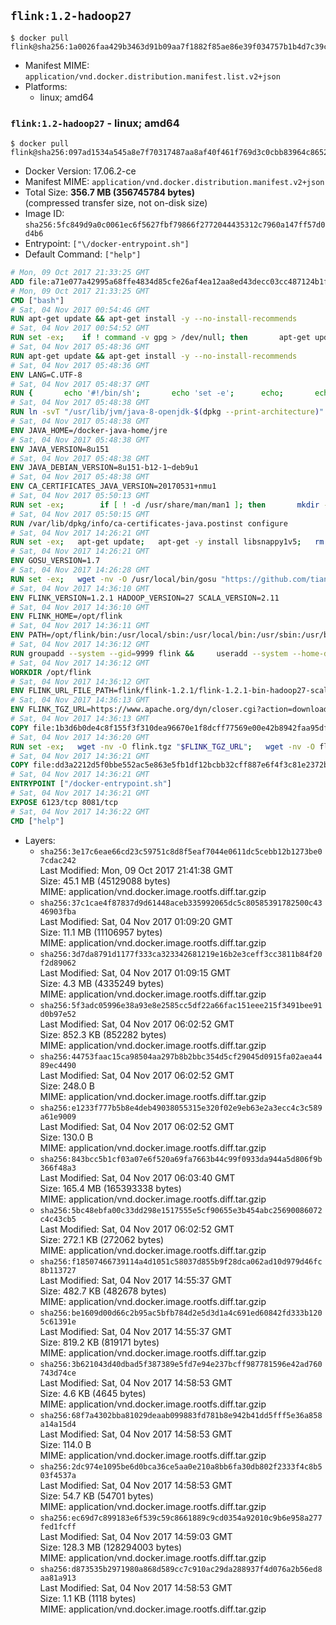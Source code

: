 ## `flink:1.2-hadoop27`

```console
$ docker pull flink@sha256:1a0026faa429b3463d91b09aa7f1882f85ae86e39f034757b1b4d7c39c85d074
```

-	Manifest MIME: `application/vnd.docker.distribution.manifest.list.v2+json`
-	Platforms:
	-	linux; amd64

### `flink:1.2-hadoop27` - linux; amd64

```console
$ docker pull flink@sha256:097ad1534a545a8e7f70317487aa8af40f461f769d3c0cbb83964c8652292fa1
```

-	Docker Version: 17.06.2-ce
-	Manifest MIME: `application/vnd.docker.distribution.manifest.v2+json`
-	Total Size: **356.7 MB (356745784 bytes)**  
	(compressed transfer size, not on-disk size)
-	Image ID: `sha256:5fc849d9a0c0061ec6f5627fbf79866f2772044435312c7960a147ff57d0d4b6`
-	Entrypoint: `["\/docker-entrypoint.sh"]`
-	Default Command: `["help"]`

```dockerfile
# Mon, 09 Oct 2017 21:33:25 GMT
ADD file:a71e077a42995a68ffe4834d85cfe26af4ea12aa8ed43decc03cc487124b1f70 in / 
# Mon, 09 Oct 2017 21:33:25 GMT
CMD ["bash"]
# Sat, 04 Nov 2017 00:54:46 GMT
RUN apt-get update && apt-get install -y --no-install-recommends 		ca-certificates 		curl 		wget 	&& rm -rf /var/lib/apt/lists/*
# Sat, 04 Nov 2017 00:54:52 GMT
RUN set -ex; 	if ! command -v gpg > /dev/null; then 		apt-get update; 		apt-get install -y --no-install-recommends 			gnupg 			dirmngr 		; 		rm -rf /var/lib/apt/lists/*; 	fi
# Sat, 04 Nov 2017 05:48:36 GMT
RUN apt-get update && apt-get install -y --no-install-recommends 		bzip2 		unzip 		xz-utils 	&& rm -rf /var/lib/apt/lists/*
# Sat, 04 Nov 2017 05:48:36 GMT
ENV LANG=C.UTF-8
# Sat, 04 Nov 2017 05:48:37 GMT
RUN { 		echo '#!/bin/sh'; 		echo 'set -e'; 		echo; 		echo 'dirname "$(dirname "$(readlink -f "$(which javac || which java)")")"'; 	} > /usr/local/bin/docker-java-home 	&& chmod +x /usr/local/bin/docker-java-home
# Sat, 04 Nov 2017 05:48:38 GMT
RUN ln -svT "/usr/lib/jvm/java-8-openjdk-$(dpkg --print-architecture)" /docker-java-home
# Sat, 04 Nov 2017 05:48:38 GMT
ENV JAVA_HOME=/docker-java-home/jre
# Sat, 04 Nov 2017 05:48:38 GMT
ENV JAVA_VERSION=8u151
# Sat, 04 Nov 2017 05:48:38 GMT
ENV JAVA_DEBIAN_VERSION=8u151-b12-1~deb9u1
# Sat, 04 Nov 2017 05:48:38 GMT
ENV CA_CERTIFICATES_JAVA_VERSION=20170531+nmu1
# Sat, 04 Nov 2017 05:50:13 GMT
RUN set -ex; 		if [ ! -d /usr/share/man/man1 ]; then 		mkdir -p /usr/share/man/man1; 	fi; 		apt-get update; 	apt-get install -y 		openjdk-8-jre="$JAVA_DEBIAN_VERSION" 		ca-certificates-java="$CA_CERTIFICATES_JAVA_VERSION" 	; 	rm -rf /var/lib/apt/lists/*; 		[ "$(readlink -f "$JAVA_HOME")" = "$(docker-java-home)" ]; 		update-alternatives --get-selections | awk -v home="$(readlink -f "$JAVA_HOME")" 'index($3, home) == 1 { $2 = "manual"; print | "update-alternatives --set-selections" }'; 	update-alternatives --query java | grep -q 'Status: manual'
# Sat, 04 Nov 2017 05:50:15 GMT
RUN /var/lib/dpkg/info/ca-certificates-java.postinst configure
# Sat, 04 Nov 2017 14:26:21 GMT
RUN set -ex;   apt-get update;   apt-get -y install libsnappy1v5;   rm -rf /var/lib/apt/lists/*
# Sat, 04 Nov 2017 14:26:21 GMT
ENV GOSU_VERSION=1.7
# Sat, 04 Nov 2017 14:26:28 GMT
RUN set -ex;   wget -nv -O /usr/local/bin/gosu "https://github.com/tianon/gosu/releases/download/$GOSU_VERSION/gosu-$(dpkg --print-architecture)";   wget -nv -O /usr/local/bin/gosu.asc "https://github.com/tianon/gosu/releases/download/$GOSU_VERSION/gosu-$(dpkg --print-architecture).asc";   export GNUPGHOME="$(mktemp -d)";   gpg --keyserver ha.pool.sks-keyservers.net --recv-keys B42F6819007F00F88E364FD4036A9C25BF357DD4;   gpg --batch --verify /usr/local/bin/gosu.asc /usr/local/bin/gosu;   rm -rf "$GNUPGHOME" /usr/local/bin/gosu.asc;   chmod +x /usr/local/bin/gosu;   gosu nobody true
# Sat, 04 Nov 2017 14:36:10 GMT
ENV FLINK_VERSION=1.2.1 HADOOP_VERSION=27 SCALA_VERSION=2.11
# Sat, 04 Nov 2017 14:36:10 GMT
ENV FLINK_HOME=/opt/flink
# Sat, 04 Nov 2017 14:36:11 GMT
ENV PATH=/opt/flink/bin:/usr/local/sbin:/usr/local/bin:/usr/sbin:/usr/bin:/sbin:/bin
# Sat, 04 Nov 2017 14:36:12 GMT
RUN groupadd --system --gid=9999 flink &&     useradd --system --home-dir $FLINK_HOME --uid=9999 --gid=flink flink
# Sat, 04 Nov 2017 14:36:12 GMT
WORKDIR /opt/flink
# Sat, 04 Nov 2017 14:36:12 GMT
ENV FLINK_URL_FILE_PATH=flink/flink-1.2.1/flink-1.2.1-bin-hadoop27-scala_2.11.tgz
# Sat, 04 Nov 2017 14:36:13 GMT
ENV FLINK_TGZ_URL=https://www.apache.org/dyn/closer.cgi?action=download&filename=flink/flink-1.2.1/flink-1.2.1-bin-hadoop27-scala_2.11.tgz FLINK_ASC_URL=https://www.apache.org/dist/flink/flink-1.2.1/flink-1.2.1-bin-hadoop27-scala_2.11.tgz.asc
# Sat, 04 Nov 2017 14:36:13 GMT
COPY file:1b3d6b0de4c8f155f3f310dea96670e1f8dcff77569e00e42b8942faa95df302 in /KEYS 
# Sat, 04 Nov 2017 14:36:20 GMT
RUN set -ex;   wget -nv -O flink.tgz "$FLINK_TGZ_URL";   wget -nv -O flink.tgz.asc "$FLINK_ASC_URL";     export GNUPGHOME="$(mktemp -d)";   gpg --import /KEYS;   gpg --batch --verify flink.tgz.asc flink.tgz;   rm -rf "$GNUPGHOME" flink.tgz.asc;     tar -xf flink.tgz --strip-components=1;   rm flink.tgz;     chown -R flink:flink .;
# Sat, 04 Nov 2017 14:36:21 GMT
COPY file:dd3a2212d5f0bbe552ac5e863e5fb1df12bcbb32cff887e6f4f3c81e2372b6c1 in / 
# Sat, 04 Nov 2017 14:36:21 GMT
ENTRYPOINT ["/docker-entrypoint.sh"]
# Sat, 04 Nov 2017 14:36:21 GMT
EXPOSE 6123/tcp 8081/tcp
# Sat, 04 Nov 2017 14:36:22 GMT
CMD ["help"]
```

-	Layers:
	-	`sha256:3e17c6eae66cd23c59751c8d8f5eaf7044e0611dc5cebb12b1273be07cdac242`  
		Last Modified: Mon, 09 Oct 2017 21:41:38 GMT  
		Size: 45.1 MB (45129088 bytes)  
		MIME: application/vnd.docker.image.rootfs.diff.tar.gzip
	-	`sha256:37c1cae4f87837d9d61448aceb335992065dc5c80585391782500c4346903fba`  
		Last Modified: Sat, 04 Nov 2017 01:09:20 GMT  
		Size: 11.1 MB (11106957 bytes)  
		MIME: application/vnd.docker.image.rootfs.diff.tar.gzip
	-	`sha256:3d7da8791d1177f333ca323342681219e16b2e3ceff3cc3811b84f20f2d89062`  
		Last Modified: Sat, 04 Nov 2017 01:09:15 GMT  
		Size: 4.3 MB (4335249 bytes)  
		MIME: application/vnd.docker.image.rootfs.diff.tar.gzip
	-	`sha256:5f3adc05996e38a93e8e2585cc5df22a66fac151eee215f3491bee91d0b97e52`  
		Last Modified: Sat, 04 Nov 2017 06:02:52 GMT  
		Size: 852.3 KB (852282 bytes)  
		MIME: application/vnd.docker.image.rootfs.diff.tar.gzip
	-	`sha256:44753faac15ca98504aa297b8b2bbc354d5cf29045d0915fa02aea4489ec4490`  
		Last Modified: Sat, 04 Nov 2017 06:02:52 GMT  
		Size: 248.0 B  
		MIME: application/vnd.docker.image.rootfs.diff.tar.gzip
	-	`sha256:e1233f777b5b8e4deb49038055315e320f02e9eb63e2a3ecc4c3c589a61e9009`  
		Last Modified: Sat, 04 Nov 2017 06:02:52 GMT  
		Size: 130.0 B  
		MIME: application/vnd.docker.image.rootfs.diff.tar.gzip
	-	`sha256:843bcc5b1cf03a07e6f520a69fa7663b44c99f0933da944a5d806f9b366f48a3`  
		Last Modified: Sat, 04 Nov 2017 06:03:40 GMT  
		Size: 165.4 MB (165393338 bytes)  
		MIME: application/vnd.docker.image.rootfs.diff.tar.gzip
	-	`sha256:5bc48ebfa00c33dd298e1517555e5cf90655e3b454abc25690086072c4c43cb5`  
		Last Modified: Sat, 04 Nov 2017 06:02:52 GMT  
		Size: 272.1 KB (272062 bytes)  
		MIME: application/vnd.docker.image.rootfs.diff.tar.gzip
	-	`sha256:f18507466739114a4d1051c58037d855b9f28dca062ad10d979d46fc8b113727`  
		Last Modified: Sat, 04 Nov 2017 14:55:37 GMT  
		Size: 482.7 KB (482678 bytes)  
		MIME: application/vnd.docker.image.rootfs.diff.tar.gzip
	-	`sha256:be1609d00d66c2b95ac5bfb784d2e5d3d1a4c691ed60842fd333b1205c61391e`  
		Last Modified: Sat, 04 Nov 2017 14:55:37 GMT  
		Size: 819.2 KB (819171 bytes)  
		MIME: application/vnd.docker.image.rootfs.diff.tar.gzip
	-	`sha256:3b621043d40dbad5f387389e5fd7e94e237bcff987781596e42ad760743d74ce`  
		Last Modified: Sat, 04 Nov 2017 14:58:53 GMT  
		Size: 4.6 KB (4645 bytes)  
		MIME: application/vnd.docker.image.rootfs.diff.tar.gzip
	-	`sha256:68f7a4302bba81029deaab099883fd781b8e942b41dd5fff5e36a858a14a15d4`  
		Last Modified: Sat, 04 Nov 2017 14:58:53 GMT  
		Size: 114.0 B  
		MIME: application/vnd.docker.image.rootfs.diff.tar.gzip
	-	`sha256:2dc974e1095be6d0bca36ce5aa0e210a8bb6fa30db802f2333f4c8b503f4537a`  
		Last Modified: Sat, 04 Nov 2017 14:58:53 GMT  
		Size: 54.7 KB (54701 bytes)  
		MIME: application/vnd.docker.image.rootfs.diff.tar.gzip
	-	`sha256:ec69d7c899183e6f539c59c8661889c9cd0354a92010c9b6e958a277fed1fcff`  
		Last Modified: Sat, 04 Nov 2017 14:59:03 GMT  
		Size: 128.3 MB (128294003 bytes)  
		MIME: application/vnd.docker.image.rootfs.diff.tar.gzip
	-	`sha256:d873535b2971980a868d589cc7c910ac29da288937f4d076a2b56ed8aa81a913`  
		Last Modified: Sat, 04 Nov 2017 14:58:53 GMT  
		Size: 1.1 KB (1118 bytes)  
		MIME: application/vnd.docker.image.rootfs.diff.tar.gzip
